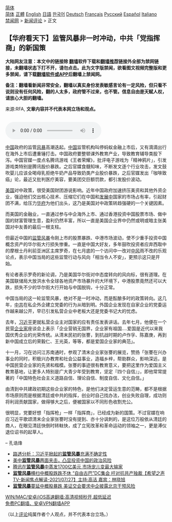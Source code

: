 <!-- 面包屑导航 --> <div class="breadcrumb"><!-- GTranslate: https://gtranslate.io/ -->  <div class="switcher notranslate">  <div class="selected">  <a href="#" onclick="return false;"> 简体</a>  </div>  <div class="option">  <a href="https://www.bannedbook.org" onclick="doGTranslate('zh-CN|zh-CN');jQuery('div.switcher div.selected a').html(jQuery(this).html());return false;" title="简体中文" class="nturl selected"> 简体</a>  <a href="https://www.bannedbook.org/zh-tw/" onclick="doGTranslate('zh-CN|zh-TW');jQuery('div.switcher div.selected a').html(jQuery(this).html());return false;" title="繁體中文" class="nturl"> 正體</a>  <a href="https://www.bannedbook.org/en/" onclick="doGTranslate('zh-CN|en');jQuery('div.switcher div.selected a').html(jQuery(this).html());return false;" title="English" class="nturl"> English</a>  <a href="https://www.bannedbook.org/ja/" onclick="doGTranslate('zh-CN|ja');jQuery('div.switcher div.selected a').html(jQuery(this).html());return false;" title="日本語" class="nturl"> 日語</a>  <a href="https://www.bannedbook.org/ko/" onclick="doGTranslate('zh-CN|ko');jQuery('div.switcher div.selected a').html(jQuery(this).html());return false;" title="한국어" class="nturl"> 한국어</a>  <a href="https://www.bannedbook.org/de/" onclick="doGTranslate('zh-CN|de');jQuery('div.switcher div.selected a').html(jQuery(this).html());return false;" title="Deutsch" class="nturl"> Deutsch</a>  <a href="https://www.bannedbook.org/fr/" onclick="doGTranslate('zh-CN|fr');jQuery('div.switcher div.selected a').html(jQuery(this).html());return false;" title="Français" class="nturl"> Français</a>  <a href="https://www.bannedbook.org/ru/" onclick="doGTranslate('zh-CN|ru');jQuery('div.switcher div.selected a').html(jQuery(this).html());return false;" title="Русский" class="nturl"> Русский</a>  <a href="https://www.bannedbook.org/es/" onclick="doGTranslate('zh-CN|es');jQuery('div.switcher div.selected a').html(jQuery(this).html());return false;" title="Español" class="nturl"> Español</a>  <a href="https://www.bannedbook.org/it/" onclick="doGTranslate('zh-CN|it');jQuery('div.switcher div.selected a').html(jQuery(this).html());return false;" title="Italiano" class="nturl"> Italiano</a>  </div>  </div>      <div class='breadcrumb-sub'><!-- Breadcrumb NavXT 6.3.0 --> <a href="https://www.bannedbook.org/" class="home">禁闻网</a> &gt; <a href="https://www.bannedbook.org/bnews/comments/" class="category">新闻评论</a> &gt; 正文</div></div><h2>【华府看天下】监管风暴非一时冲动，中共「党指挥商」的新国策</h2> <p class="notice"><b>大陆网友注意：本文中的链接除 <a href="https://github.com/bannedbook/fanqiang" >翻墙</a>软件下载和<a href="https://github.com/killgcd/justmysocks/blob/master/README.md">翻墙推荐</a>链接外全部为禁网链接，未翻墙状态下打不开，请勿点击。此为文字版禁闻，欲看图文视频完整版和更多禁闻，请下载<a href="https://github.com/bannedbook/fanqiang">翻墙软件或APP</a>后翻墙上禁闻网。</p><p>备注：翻墙看新闻非常安全，翻墙以真实身份发表敏感言论有一定风险，但只看不说则没有任何风险，翻的人太多，政府管不过来，也不管。信息自由是天赋人权，请放心大胆的翻墙。</b></p>  <div class="entry"> <p>来源:RFA, <strong>文章内容并不代表本网立场和观点。</strong></p> <p><br /> <audio controls="controls" preload="metadata" src="https://www.rfa.org/cantonese/commentaries/dcwatcher/dcwatcher-08112021093333.html/@@stream" type="audio/mpeg"><br /> </audio></p> <p><span class='wp_keywordlink_affiliate'><a href="https://www.bannedbook.org/" title="中国" target="_blank">中国</a></span>政府的监管<a href="https://www.bannedbook.org/bnews/tag/%E9%A3%8E%E6%9A%B4/" class="st_tag internal_tag" rel="tag" title="标签 风暴 下的日志">风暴</a>高潮迭起。<a href="https://www.bannedbook.org/bnews/tag/%E4%B8%AD%E5%9B%BD/" class="st_tag internal_tag" rel="tag" title="标签 中国 下的日志">中国</a>监管机构叫停蚂蚁金融上市后，又有滴滴出行在海外上市后遭重锤打击。中国政府要整顿课外教育产业，导致教育辅导类股下泻。中国官媒一度点名腾讯游戏《王者荣耀》，批评电子游戏为「精神鸦片」，引发游戏类特别是腾讯股价暴跌。之后官媒食髓知味，不断发文逐个行业攻击，发文鼓吹婴儿应该全喝母乳拒绝牛奶产品导致奶类产业股价暴跌，之后官媒发出「咖啡致癌」论，最近又批判医疗美容，要美团交巨额罚款，都引发股价波动。</p>  <p><a href="https://www.bannedbook.org/bnews/tag/%e7%be%8e%e5%9b%bd/" class="st_tag internal_tag" rel="tag" title="标签 美国 下的日志">美国</a>对中政策，很受美国财团游说影响。近年中国政府加速挤压美资和其他外资企业，强迫他们交出核心技术、压缩它们在中国和<span class='wp_keywordlink'><a href="https://www.bannedbook.org/forum11/topic335.html" title="禁片：发展中出现的问题，只能靠发展解决？" target="_blank">发展中</a></span>国家的市场占有率，引起财团不满，给压力<a href="https://www.bannedbook.org/bnews/tag/%e5%8d%8e%e5%ba%9c/" class="st_tag internal_tag" rel="tag" title="标签 华府 下的日志">华府</a>为他们出头，这乃是美国对中政策转趋强硬的一个关键因素。</p> <p>而美国的金融业，一直通过参与中企海外上市、通过香港投资中国股票市场、做中国的财富管理生意，盈利仍然丰富，所以一直是美国企业界中仍然或明或暗主张美国对中友善的最后一根支柱。</p> <p>但最近中国的<a href="https://www.bannedbook.org/bnews/tag/%E7%9B%91%E7%AE%A1%E9%A3%8E%E6%9A%B4/" class="st_tag internal_tag" rel="tag" title="标签 监管风暴 下的日志">监管风暴</a>令刚上市的股票暴跌、中港市场波动，使不少重手投资中国概念资产的华尔街大行损失惨重。一直是中国大好友，多年鼓吹投资者应弃西取中的摩根士丹利前亚洲区主席罗奇，在七月底的一个访问中一改对<a href="https://www.bannedbook.org/bnews/tag/%E4%B8%AD%E9%A3%8E/" class="st_tag internal_tag" rel="tag" title="标签 中风 下的日志">中风</a>雨不改的乐观论点，表示中国当局的这些监管行动与风向「相当令人不安」，更预示这只是开始。</p>  <p>有论者表示罗奇的新论调，乃是美国华尔街对中态度转向的风向标，很有道理。在美国联储局大放洪水令全球各地资产市场暴升的大环境下，中港股票竟然还可以大跌，损失不少的华尔街大行开始与中国脱钩，十分正常。</p> <p>中国当局的这一轮监管风暴，绝对不是一时冲动，而是酝酿多时的政策转向。这几年，<a href="https://www.bannedbook.org/bnews/tag/%e4%b8%ad%e5%85%b1/" class="st_tag internal_tag" rel="tag" title="标签 中共 下的日志">中共</a>在私企外企建立党委的行为从暗到明。外国企业发现在自家企业的党委运作越来越公开，早已引发私营企业中老板大还是党委书记大的忧虑。</p> <p>去年，<a href="https://www.bannedbook.org/bnews/tag/%e4%b9%a0%e8%bf%91%e5%b9%b3/" class="st_tag internal_tag" rel="tag" title="标签 习近平 下的日志">习近平</a>更就私营企业主对国家的应有责任发表讲话。去年七月，他便在一个民营<a href="https://www.bannedbook.org/bnews/tag/%e4%bc%81%e4%b8%9a%e5%ae%b6/" class="st_tag internal_tag" rel="tag" title="标签 企业家 下的日志">企业家</a>座谈会上表示「企业营销无国界，企业家有祖国….爱国是近代以来我国优秀企业的光荣传统。从清末民初的张謇，到抗战时期的卢作孚、陈嘉庚，再到新中国成立后的荣毅仁、王光英，等等，都是爱国企业家的典范」。</p>  <p>十一月，习在访问江苏南通时，参观了清末企业家张謇的展览，赞扬「张謇在兴办事业的同时，积极兴办教育和社会公益事业，造福乡梓，帮助群众，影响深远，是中国民营企业家的先贤和楷模。张謇的事迹很有教育意义，要把这里作为爱国主义教育基地，让更多人特别是广大青少年受到教育，坚定『四个自信』」，即他常常提著的「中国特色社会主义道路自信、理论自信、制度自信、文化自信。」</p> <p>由清到中共建政初期这些企业家的特色，是他们决定营运生意的范畴，都不是根据市场原则而是根据清廷或中共的指挥，创业时自己找办法，创业失败自理，成功则将利润贡献国家，做得够大之后，便被国家以不同形色收割充公。</p> <p>很明显，党要好想「指挥枪」一样「指挥商」，已经成为新的国策。不过官媒在响应习近平歌颂清末企业家张謇时没有提到、亦十分讽刺的，是这位万般依从清廷的商人，在眼见清廷快倒时转軚快，成了立宪改革和革命运动的领袖之一，更是溥仪退位诏书的起草人。</p>  <p>&#8211; 孔诰烽</p> <ul class='op-related-articles' title='相关阅读'> <li><a href='https://www.bannedbook.org/bnews/headline/20210812/1604630.html' target='_blank'>路透分析：习近平掀起的<b>监管风暴</b>充满不确定性</a></li> <li><a href='https://www.bannedbook.org/bnews/headline/20210805/1600656.html' target='_blank'>美中<b>监管风暴</b>两面夹击，凸显投资中国的政治风险</a></li> <li><a href='https://www.bannedbook.org/bnews/baitai/20210730/1596908.html' target='_blank'>腾讯在<b>监管风暴</b>中蒸发1700亿美元 市场宠儿变最大输家</a></li> <li><a href='https://www.bannedbook.org/bnews/comments/20210728/1595469.html' target='_blank'><b>监管风暴</b>横扫中概股跌跌不休  “自由古巴”DC集会 吁对抗共产独裁【希望之声TV-新闻焦点解读-2021/07/27】主持:高洁  嘉宾：林晓旭</a></li> <li><a href='https://www.bannedbook.org/bnews/topimagenews/20210727/1595249.html' target='_blank'><b>监管风暴</b>蔓延中概股暴跌 美证交会要求中企披露北京干预风险</a></li> </ul> <p class="texttj"> <a href="https://github.com/bannedbook/fanqiang/wiki/V2ray%E6%9C%BA%E5%9C%BA" target="_blank">WIN/MAC/安卓/iOS高速翻墙:高清视频秒开,超低延迟</a><br/> <a href="https://github.com/bannedbook/fanqiang/wiki/%E7%A6%81%E9%97%BB%E7%BD%91%E5%AE%89%E5%8D%93%E7%BF%BB%E5%A2%99%E6%96%B0%E9%97%BBAPP" target="_blank">免费PC翻墙、安卓VPN翻墙APP</a></p><p>（以上<span class='wp_keywordlink_affiliate'><a href="https://www.bannedbook.org/bnews/comments/" title="新闻评论" target="_blank">评论</a></span>纯属作者个人观点，并不代表本台立场。）</p><a name='sharetosocial'></a>  <div style="margin-bottom:5px;padding-bottom:5px;clear:both"> <div id="archive-pix-1" class="banner-ads"> <!-- AuctionX Display platform tag START --> <div id="26318x728x90x621x_ADSLOT2" clicktrack="%%CLICK_URL_ESC%%"></div> <!-- AuctionX Display platform tag END --> </div> <div id="archive-pix-2" class="banner-ads"> <!-- AuctionX Display platform tag START --> <div id="26315x300x250x621x_ADSLOT2" clicktrack="%%CLICK_URL_ESC%%"></div> <!-- AuctionX Display platform tag END --> </div> </div>  <div id="archive-pix-1" class="banner-ads"> <!-- AuctionX Display platform tag START --> <div id="26318x728x90x621x_ADSLOT3" clicktrack="%%CLICK_URL_ESC%%"></div> <!-- AuctionX Display platform tag END --> </div> </div><!--END ENTRY--> 